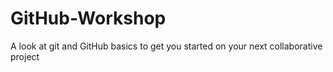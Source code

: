 # GitHub-Workshop
A look at git and GitHub basics to get you started on your next collaborative project
